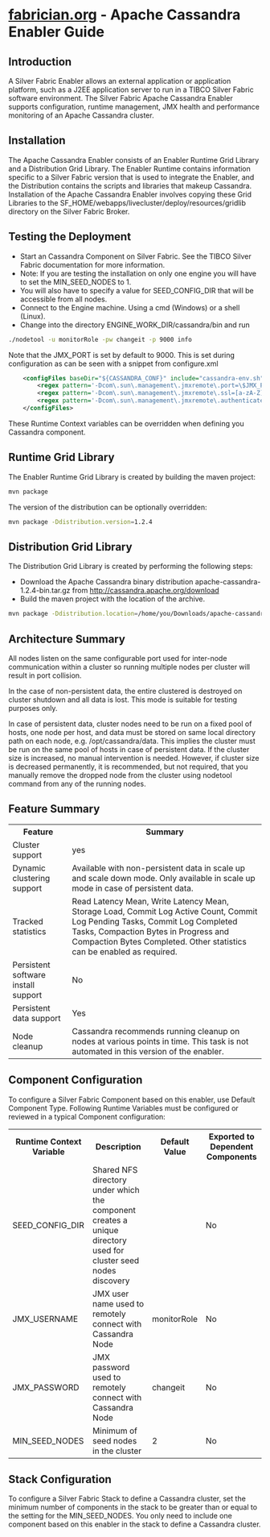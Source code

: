 [fabrician.org](http://fabrician.org/) - Apache Cassandra Enabler Guide
==========================================================================

Introduction
--------------------------------------
A Silver Fabric Enabler allows an external application or application platform, such as a J2EE 
application server to run in a TIBCO Silver Fabric software environment.  The Silver Fabric Apache 
Cassandra Enabler supports configuration, runtime management, JMX health and performance 
monitoring of an Apache Cassandra cluster.

Installation
--------------------------------------
The Apache Cassandra Enabler consists of an Enabler Runtime Grid Library and a Distribution 
Grid Library. The Enabler Runtime contains information specific to a Silver Fabric version that 
is used to integrate the Enabler, and the Distribution contains the scripts and libraries that 
makeup Cassandra. Installation of the Apache Cassandra Enabler involves copying these Grid 
Libraries to the SF_HOME/webapps/livecluster/deploy/resources/gridlib directory on the Silver Fabric Broker. 

Testing the Deployment
--------------------------------------
* Start an Cassandra Component on Silver Fabric.  See the TIBCO Silver Fabric documentation for more information.
* Note: If you are testing the installation on only one engine you will have to set the MIN_SEED_NODES to 1.
* You will also have to specify a value for SEED_CONFIG_DIR that will be accessible from all nodes.
* Connect to the Engine machine. Using a cmd (Windows) or a shell (Linux).
* Change into the directory ENGINE_WORK_DIR/cassandra/bin and run
```bash
./nodetool -u monitorRole -pw changeit -p 9000 info
```

Note that the JMX_PORT is set by default to 9000.  This is set during configuration as can be seen
with a snippet from configure.xml
```xml
    <configFiles baseDir="${CASSANDRA_CONF}" include="cassandra-env.sh">
        <regex pattern='-Dcom\.sun\.management\.jmxremote\.port=\$JMX_PORT' replacement='-Dcom.sun.management.jmxremote.port=${RMI_REGISTRY_PORT}' />
        <regex pattern='-Dcom\.sun\.management\.jmxremote\.ssl=[a-zA-Z]+' replacement='-Dcom.sun.management.jmxremote.ssl=${JMX_SSL_ENABLED}' />
        <regex pattern='-Dcom\.sun\.management\.jmxremote\.authenticate=[a-zA-Z]+' replacement='-Dcom.sun.management.jmxremote.authenticate=true' />
    </configFiles>
```
These Runtime Context variables can be overridden when defining you Cassandra component.


Runtime Grid Library
--------------------------------------
The Enabler Runtime Grid Library is created by building the maven project:
```bash
mvn package
```
The version of the distribution can be optionally overridden:
```bash
mvn package -Ddistribution.version=1.2.4
```

Distribution Grid Library
--------------------------------------
The Distribution Grid Library is created by performing the following steps:
* Download the Apache Cassandra binary distribution apache-cassandra-1.2.4-bin.tar.gz from http://cassandra.apache.org/download
* Build the maven project with the location of the archive.

```bash
mvn package -Ddistribution.location=/home/you/Downloads/apache-cassandra-1.2.4-bin.tar.gz -Ddistribution.version=1.2.4 
```

Architecture Summary
--------------------------------------
All nodes listen on the same configurable port used for inter-node communication within a cluster so running multiple nodes 
per cluster will result in port collision. 

In the case of non-persistent data, the entire clustered is destroyed on cluster shutdown and all data is lost. This mode 
is suitable for testing purposes only.

In case of persistent data, cluster nodes need to be run on a fixed pool of hosts, one node per host, and data must be stored on 
same local directory path on each node, e.g. /opt/cassandra/data. This implies the cluster must be run on the same pool of hosts
in case of persistent data. If the cluster size is increased, no manual intervention is needed. However, if cluster size is 
decreased permanently, it is recommended, but not required, that you manually remove the dropped node from the cluster using 
nodetool command from any of the running nodes. 

Feature Summary
--------------------------------------
<table>
<tr>
<th>Feature</th>
<th>Summary</th>
</tr>

<tr>
<td>Cluster support</td>
<td>yes</td>
</tr>

<tr>
<td>Dynamic clustering support</td>
<td>Available with non-persistent data in scale up and scale down mode.  Only available in scale up mode in case of persistent data.</td>
</tr>

<tr>
<td>Tracked statistics</td>
<td>Read Latency Mean, Write Latency Mean, Storage Load, Commit Log Active Count, Commit Log Pending Tasks, 
Commit Log Completed Tasks, Compaction Bytes in Progress and Compaction Bytes Completed. Other statistics 
can be enabled as required.
</td>
</tr>

<tr>
<td>Persistent software install support</td>
<td>No</td>
</tr>

<tr>
<td>Persistent data support</td>
<td>Yes</td>
</tr>

<tr>
<td>Node cleanup</td>
<td>Cassandra recommends running cleanup on nodes at various points in time. This task is not automated in this 
version of the enabler.</td>
</tr>
</table>

Component Configuration
--------------------------------------
To configure a Silver Fabric Component based on this enabler, use Default Component Type. Following Runtime 
Variables must be configured or reviewed in a typical Component configuration:

<table>
<tr>
<th>Runtime Context Variable</th>
<th>Description</th>
<th>Default Value</th>
<th>Exported to Dependent Components</th>
</tr>

<tr>
<td>SEED_CONFIG_DIR</td>
<td>Shared NFS directory under which the component creates a unique directory used for cluster seed nodes discovery</td>
<td></td>
<td>No</td>
</tr>

<tr>
<td>JMX_USERNAME</td>
<td>JMX user name used to remotely connect with Cassandra Node</td>
<td>monitorRole</td>
<td>No</td>
</tr>

<tr>
<td>JMX_PASSWORD</td>
<td>JMX password used to remotely connect with Cassandra Node</td>
<td>changeit</td>
<td>No</td>
</tr>

<tr>
<td>MIN_SEED_NODES</td>
<td>Minimum of seed nodes in the cluster</td>
<td>2</td>
<td>No</td>
</tr>

</table>

Stack Configuration
--------------------------------------
To configure a Silver Fabric Stack to define a Cassandra cluster, set the minimum number of components in the 
stack to be greater than or equal to the setting for the MIN_SEED_NODES. You only need to include one component 
based on this enabler in the stack to define a Cassandra cluster.
